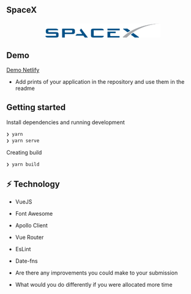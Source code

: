 ## SpaceX

<h3 align="center">
  <img alt="SpaceX" title="#logo" width="300px" src=".github/assets/logo.png"><br>
</h3>

## Demo

[Demo Netlify](#)

- Add prints of your application in the repository and use them in the readme

## Getting started

Install dependencies and running development

```bash
❯ yarn
❯ yarn serve
```

Creating build

```bash
❯ yarn build
```

## :zap: Technology

- VueJS
- Font Awesome
- Apollo Client
- Vue Router
- EsLint
- Date-fns

- Are there any improvements you could make to your submission
- What would you do differently if you were allocated more time
